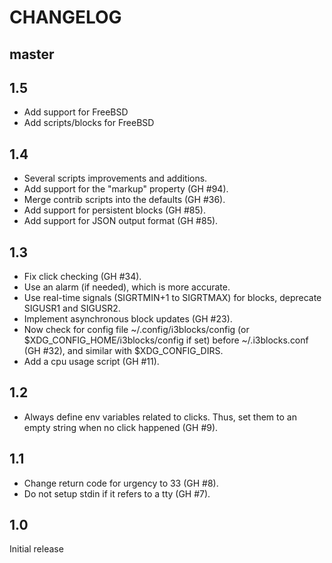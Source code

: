 # CHANGELOG

## master

## 1.5
  * Add support for FreeBSD
  * Add scripts/blocks for FreeBSD

## 1.4

  * Several scripts improvements and additions.
  * Add support for the "markup" property (GH #94).
  * Merge contrib scripts into the defaults (GH #36).
  * Add support for persistent blocks (GH #85).
  * Add support for JSON output format (GH #85).

## 1.3

  * Fix click checking (GH #34).
  * Use an alarm (if needed), which is more accurate.
  * Use real-time signals (SIGRTMIN+1 to SIGRTMAX) for blocks, deprecate
  SIGUSR1 and SIGUSR2.
  * Implement asynchronous block updates (GH #23).
  * Now check for config file ~/.config/i3blocks/config (or
  $XDG_CONFIG_HOME/i3blocks/config if set) before ~/.i3blocks.conf (GH #32),
  and similar with $XDG_CONFIG_DIRS.
  * Add a cpu usage script (GH #11).

## 1.2

  * Always define env variables related to clicks. Thus, set them to an empty
  string when no click happened (GH #9).

## 1.1

  * Change return code for urgency to 33 (GH #8).
  * Do not setup stdin if it refers to a tty (GH #7).

## 1.0

Initial release
